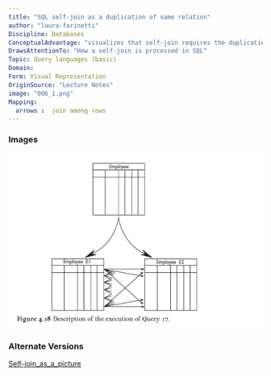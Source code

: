 ```yaml
---
title: "SQL self-join as a duplication of same relation"
author: "laura-farinetti"
Discipline: Databases
ConceptualAdvantage: "visualizes that self-join requires the duplication of the same tables"
DrawsAttentionTo: "How a self-join is processed in SQL"
Topic: Query languages (basic)
Domain: 
Form: Visual Representation
OriginSource: "Lecture Notes"
image: "006_1.png"
Mapping:
  arrows :  join among rows
---
```

### Images
<img src="/assets/images/nm/006_2.png" class="ui fluid bordered image">

### Alternate Versions
<a href="/nms/Self-join_as_a_picture.html">Self-join_as_a_picture</a>
